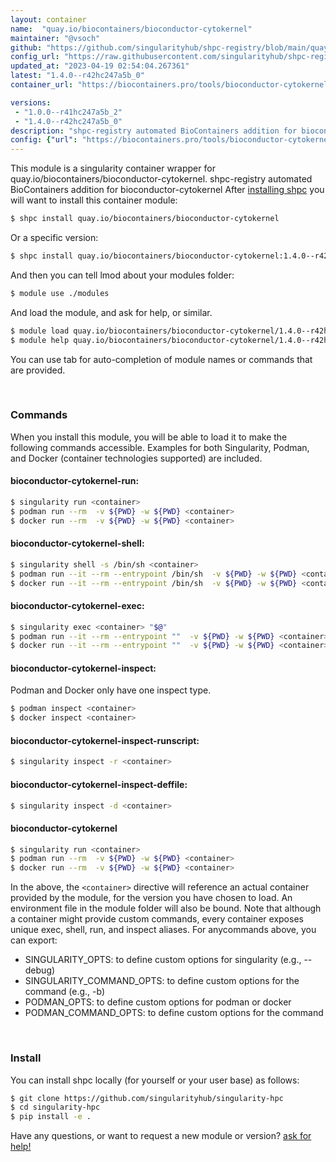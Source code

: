 ```yaml
---
layout: container
name:  "quay.io/biocontainers/bioconductor-cytokernel"
maintainer: "@vsoch"
github: "https://github.com/singularityhub/shpc-registry/blob/main/quay.io/biocontainers/bioconductor-cytokernel/container.yaml"
config_url: "https://raw.githubusercontent.com/singularityhub/shpc-registry/main/quay.io/biocontainers/bioconductor-cytokernel/container.yaml"
updated_at: "2023-04-19 02:54:04.267361"
latest: "1.4.0--r42hc247a5b_0"
container_url: "https://biocontainers.pro/tools/bioconductor-cytokernel"

versions:
 - "1.0.0--r41hc247a5b_2"
 - "1.4.0--r42hc247a5b_0"
description: "shpc-registry automated BioContainers addition for bioconductor-cytokernel"
config: {"url": "https://biocontainers.pro/tools/bioconductor-cytokernel", "maintainer": "@vsoch", "description": "shpc-registry automated BioContainers addition for bioconductor-cytokernel", "latest": {"1.4.0--r42hc247a5b_0": "sha256:6d8639891afc5fb013f31cc8ea96e58ce23ec5010f835e4d5934115f29ffff07"}, "tags": {"1.0.0--r41hc247a5b_2": "sha256:8096ffe932d2046d6b09407a7c570af1303d220271845d27133be8c728ccd557", "1.4.0--r42hc247a5b_0": "sha256:6d8639891afc5fb013f31cc8ea96e58ce23ec5010f835e4d5934115f29ffff07"}, "docker": "quay.io/biocontainers/bioconductor-cytokernel"}
---
```


This module is a singularity container wrapper for quay.io/biocontainers/bioconductor-cytokernel.
shpc-registry automated BioContainers addition for bioconductor-cytokernel
After [installing shpc](#install) you will want to install this container module:


```bash
$ shpc install quay.io/biocontainers/bioconductor-cytokernel
```

Or a specific version:

```bash
$ shpc install quay.io/biocontainers/bioconductor-cytokernel:1.4.0--r42hc247a5b_0
```

And then you can tell lmod about your modules folder:

```bash
$ module use ./modules
```

And load the module, and ask for help, or similar.

```bash
$ module load quay.io/biocontainers/bioconductor-cytokernel/1.4.0--r42hc247a5b_0
$ module help quay.io/biocontainers/bioconductor-cytokernel/1.4.0--r42hc247a5b_0
```

You can use tab for auto-completion of module names or commands that are provided.

<br>

### Commands

When you install this module, you will be able to load it to make the following commands accessible.
Examples for both Singularity, Podman, and Docker (container technologies supported) are included.

#### bioconductor-cytokernel-run:

```bash
$ singularity run <container>
$ podman run --rm  -v ${PWD} -w ${PWD} <container>
$ docker run --rm  -v ${PWD} -w ${PWD} <container>
```

#### bioconductor-cytokernel-shell:

```bash
$ singularity shell -s /bin/sh <container>
$ podman run --it --rm --entrypoint /bin/sh  -v ${PWD} -w ${PWD} <container>
$ docker run --it --rm --entrypoint /bin/sh  -v ${PWD} -w ${PWD} <container>
```

#### bioconductor-cytokernel-exec:

```bash
$ singularity exec <container> "$@"
$ podman run --it --rm --entrypoint ""  -v ${PWD} -w ${PWD} <container> "$@"
$ docker run --it --rm --entrypoint ""  -v ${PWD} -w ${PWD} <container> "$@"
```

#### bioconductor-cytokernel-inspect:

Podman and Docker only have one inspect type.

```bash
$ podman inspect <container>
$ docker inspect <container>
```

#### bioconductor-cytokernel-inspect-runscript:

```bash
$ singularity inspect -r <container>
```

#### bioconductor-cytokernel-inspect-deffile:

```bash
$ singularity inspect -d <container>
```



#### bioconductor-cytokernel

```bash
$ singularity run <container>
$ podman run --rm  -v ${PWD} -w ${PWD} <container>
$ docker run --rm  -v ${PWD} -w ${PWD} <container>
```


In the above, the `<container>` directive will reference an actual container provided
by the module, for the version you have chosen to load. An environment file in the
module folder will also be bound. Note that although a container
might provide custom commands, every container exposes unique exec, shell, run, and
inspect aliases. For anycommands above, you can export:

 - SINGULARITY_OPTS: to define custom options for singularity (e.g., --debug)
 - SINGULARITY_COMMAND_OPTS: to define custom options for the command (e.g., -b)
 - PODMAN_OPTS: to define custom options for podman or docker
 - PODMAN_COMMAND_OPTS: to define custom options for the command

<br>

### Install

You can install shpc locally (for yourself or your user base) as follows:

```bash
$ git clone https://github.com/singularityhub/singularity-hpc
$ cd singularity-hpc
$ pip install -e .
```

Have any questions, or want to request a new module or version? [ask for help!](https://github.com/singularityhub/singularity-hpc/issues)
